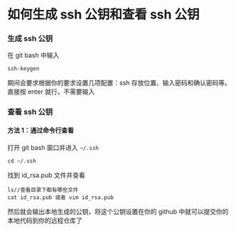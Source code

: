 # 如何生成 ssh 公钥和查看 ssh 公钥

### 生成 ssh 公钥

在 git bash 中输入

```
ssh-keygen
```

期间会要求根据你的要求设置几项配置：ssh 存放位置、输入密码和确认密码等。直接按 enter 就行，不需要输入

### 查看 ssh 公钥

#### 方法 1：通过命令行查看

打开 git bash 窗口并进入 `~/.ssh`

```
cd ~/.ssh
```

找到 id_rsa.pub 文件并查看

```
ls//查看目录下都有哪些文件
cat id_rsa.pub 或者 vim id_rsa.pub
```

然后就会输出本地生成的公钥，将这个公钥设置在你的 github 中就可以提交你的本地代码到你的远程仓库了
